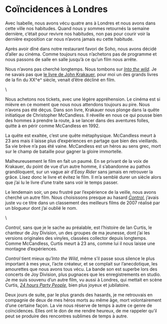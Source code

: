 # Coïncidences à Londres

Avec Isabelle, nous avons vécu quatre ans à Londres et nous avons dans cette ville nos habitudes. Quand nous y sommes retournés la semaine dernière, c’était pour revivre nos habitudes, non pas pour courir voir la dernière exposition car nous n’avons jamais eu cette habitude.

Après avoir dîné dans notre restaurant favori de Soho, nous avons décidé d’aller au cinéma. Comme toujours nous n’achetons pas de programme et nous passons de salle en salle jusqu’à ce qu’un film nous arrête.

Nous n’avons pas cherché longtemps. Nous tombons sur [*Into the wild*](http://www.intothewild-lefilm.com/). Je ne savais pas que [le livre de John Krakauer](http://en.wikipedia.org/wiki/Into_the_Wild), pour moi un des grands livres de la fin du XX^e^ siècle, venait d’être décliné en film.

\

Nous achetons nos tickets, avec une légère appréhension. Le cinéma est si mièvre en ce moment que nous nous attendons toujours au pire. Nous n’avons pas été déçus. Dans son livre, Krakauer nous plonge dans la quête initiatique de Christopher McCandless. Il réveille en nous ce qui pousse bien des hommes à prendre la route, à se lancer dans des aventures folles, quitte à en périr comme McCandless en 1992.

La quête est exaltée, c’est une quête métaphysique. McCandless meurt à 23 ans mais il laisse plus d’expériences en partage que bien des vieillards. Sa vie brève n’a pas été vaine. McCandless est un héros au sens grec, mort sur le champ de bataille pour gagner la gloire immortelle.

Malheureusement le film en fait un paumé. En se privant de la voix de Krakauer, du point de vue d’un autre homme, il s’abandonne au pathos grandiloquent, sur un vague air d’*Easy Rider* sans jamais en retrouver la grâce. Lisez donc le livre et évitez le film. Il m’a semblé durer un siècle alors que j’ai lu le livre d’une traite sans voir le temps passer.

Le lendemain soir, un peu frustré par l’expérience de la veille, nous avons cherché un autre film. Nous choisissons presque au hasard [*Control*](http://www.controlthemovie.com/), j’avais juste vu ce titre dans un classement des meilleurs films de 2007 réalisé par un blogueur dont j’ai oublié le nom.

\

*Control*, sans que je le sache au préalable, est l’histoire de Ian Curtis, le chanteur de Joy Division, un des groupes de ma jeunesse, dont j’ai les versions originales des vinyles, classées collector depuis longtemps. Comme McCandless, Curtis meurt à 23 ans, comme lui il nous laisse une montagne d’expériences.

*Control* tient mieux qu’*Into the Wild*, même s’il passe sous silence le plus important à mes yeux, l’acte créateur, et se complait sur l’anecdotique, les amourettes que nous avons tous vécu. La bande son est superbe lors des concerts de Joy Division, plus pugnaces que les enregistrements en studio. Je me suis souvenu d’un autre film, vu aussi à Londres, qui mettait en scène Curtis, [*24 hours Party People*](http://www.partypeoplemovie.com/), bien plus joyeux et jubilatoire.

Deux jours de suite, par le plus grands des hasards, je me retrouvais en compagnie de deux de mes héros morts au même âge, mort volontairement d’une certaine façon. La vie nous réserve de temps à autre ce genre de coïncidences. Elles ont le don de me rendre heureux, de me rappeler qu’il peut se produire des rencontres sublimes de temps à autre.
